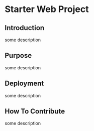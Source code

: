 # Starter Web Project

## Introduction
some description
## Purpose
some description
## Deployment
some description
## How To Contribute
some description